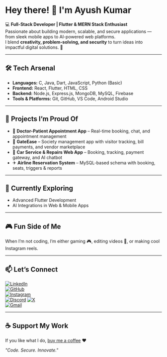 # Hey there! 👋 I'm Ayush Kumar  

💻 **Full-Stack Developer | Flutter & MERN Stack Enthusiast**  
Passionate about building modern, scalable, and secure applications — from sleek mobile apps to AI-powered web platforms.  
I blend **creativity, problem-solving, and security** to turn ideas into impactful digital solutions. 🚀  

---

## 🛠 Tech Arsenal  
- **Languages:** C, Java, Dart, JavaScript, Python (Basic)  
- **Frontend:** React, Flutter, HTML, CSS  
- **Backend:** Node.js, Express.js, MongoDB, MySQL, Firebase  
- **Tools & Platforms:** Git, GitHub, VS Code, Android Studio  

---

## 🚀 Projects I’m Proud Of  
- 💬 **Doctor-Patient Appointment App** – Real-time booking, chat, and appointment management  
- 🚪 **GateEase** – Society management app with visitor tracking, bill payments, and vendor marketplace  
- 🚗 **Car Service & Repairs Web App** – Booking, tracking, payment gateway, and AI chatbot  
- ✈ **Airline Reservation System** – MySQL-based schema with booking, seats, triggers & reports  
 

---

## 🎯 Currently Exploring  
- Advanced Flutter Development  
- AI Integrations in Web & Mobile Apps  

---

## 🎮 Fun Side of Me  
When I’m not coding, I’m either gaming 🎮, editing videos 🎥, or making cool Instagram reels.  

---

## 📫 Let’s Connect  
[![LinkedIn](https://img.shields.io/badge/LinkedIn-0077B5?style=for-the-badge&logo=linkedin&logoColor=white)](http://www.linkedin.com/in/ayush-kumar-849a1324b)  
[![GitHub](https://img.shields.io/badge/GitHub-181717?style=for-the-badge&logo=github&logoColor=white)](https://github.com/9A-Ayush)  
[![Instagram](https://img.shields.io/badge/Instagram-E4405F?style=for-the-badge&logo=instagram&logoColor=white)](https://www.instagram.com/ayush_ix_xi)  
[![Discord](https://img.shields.io/badge/Discord-5865F2?style=for-the-badge&logo=discord&logoColor=white)](https://canary.discord.com/channels/@me)
[![X](https://img.shields.io/badge/X-000000?style=for-the-badge&logo=x&logoColor=white)](https://x.com/ayush_bhai4590?t=HEv_7HYwU_uCIO_8POGwZg&s=09)  
[![Gmail](https://img.shields.io/badge/Gmail-D14836?style=for-the-badge&logo=gmail&logoColor=white)](mailto:wemayush@gmail.com)  


---

## ☕ Support My Work  
If you like what I do, [buy me a coffee](https://buymeacoffee.com/9a.ayush) ❤️  

_"Code. Secure. Innovate."_  
